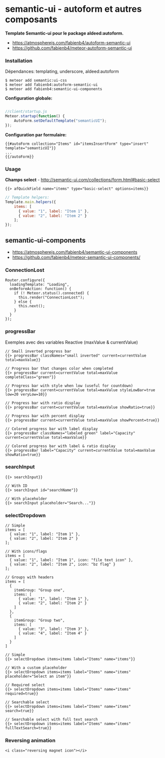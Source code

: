 # semantic-ui - autoform et autres composants

**Template Semantic-ui pour le package aldeed:autoform.**

* https://atmospherejs.com/fabienb4/autoform-semantic-ui
* https://github.com/fabienb4/meteor-autoform-semantic-ui

### Installation

Dépendances: templating, underscore, aldeed:autoform

```
$ meteor add semantic:ui-css
$ meteor add fabienb4:autoform-semantic-ui
$ meteor add fabienb4:semantic-ui-components
```

**Configuration globale:**

```javascript

//client/startup.js
Meteor.startup(function() {
    AutoForm.setDefaultTemplate("semanticUI");
});

```

**Configuration par formulaire:**

```
{{#autoForm collection="Items" id="itemsInsertForm" type="insert" template="semanticUI"}}
...
{{/autoForm}}
```

### Usage

**Champs select** - http://semantic-ui.com/collections/form.html#basic-select

```
{{> afQuickField name="items" type="basic-select" options=items}}

```

```javascript
// Template helpers:
Template.main.helpers({
    items: [
      { value: "1", label: "Item 1" },
      { value: "2", label: "Item 2" }
    ];
});
```

## semantic-ui-components

* https://atmospherejs.com/fabienb4/semantic-ui-components
* https://github.com/fabienb4/meteor-semantic-ui-components/

### ConnectionLost

    Router.configure({
      loadingTemplate: "Loading",
      onBeforeAction: function() {
        if (! Meteor.status().connected) {
          this.render("ConnectionLost");
        } else {
          this.next();
        }
      }
    });

### progressBar

Exemples avec des variables Reactive (maxValue & currentValue)

    // Small inverted progress bar
    {{> progressBar classNames="small inverted" current=currentValue total=maxValue}}

    // Progress bar that changes color when completed
    {{> progressBar current=currentValue total=maxValue completeClass="green"}}

    // Progress bar with style when low (useful for countdown)
    {{> progressBar current=currentValue total=maxValue styleLowBar=true low=20 veryLow=10}}

    // Progress bar with ratio display
    {{> progressBar current=currentValue total=maxValue showRatio=true}}

    // Progress bar with percent display
    {{> progressBar current=currentValue total=maxValue showPercent=true}}

    // Colored progress bar with label display
    {{> progressBar classNames="labeled green" label="Capacity" current=currentValue total=maxValue}}

    // Colored progress bar with label & ratio display
    {{> progressBar label="Capacity" current=currentValue total=maxValue showRatio=true}}

### searchInput

    {{> searchInput}}

    // With ID
    {{> searchInput id="searchName"}}

    // With placeholder
    {{> searchInput placeholder="Search..."}}

### selectDropdown

    // Simple
    items = [
      { value: "1", label: "Item 1" },
      { value: "2", label: "Item 2" }
    ];

    // With icons/flags
    items = [
      { value: "1", label: "Item 1", icon: "file text icon" },
      { value: "2", label: "Item 2", icon: "bz flag" }
    ];

    // Groups with headers
    items = [
      {
        itemGroup: "Group one",
        items: [
          { value: "1", label: "Item 1" },
          { value: "2", label: "Item 2" }
        ]
      },
      {
        itemGroup: "Group two",
        items: [
          { value: "3", label: "Item 3" },
          { value: "4", label: "Item 4" }
        ]
      }
    ]

    // Simple
    {{> selectDropdown items=items label="Items" name="items"}}

    // With a custom placeholder
    {{> selectDropdown items=items label="Items" name="items" placeholder="Select an item"}}

    // Required select
    {{> selectDropdown items=items label="Items" name="items" required=true}}

    // Searchable select
    {{> selectDropdown items=items label="Items" name="items" search=true}}

    // Searchable select with full text search
    {{> selectDropdown items=items label="Items" name="items" fullTextSearch=true}}

### Reversing animation

    <i class="reversing magnet icon"></i>